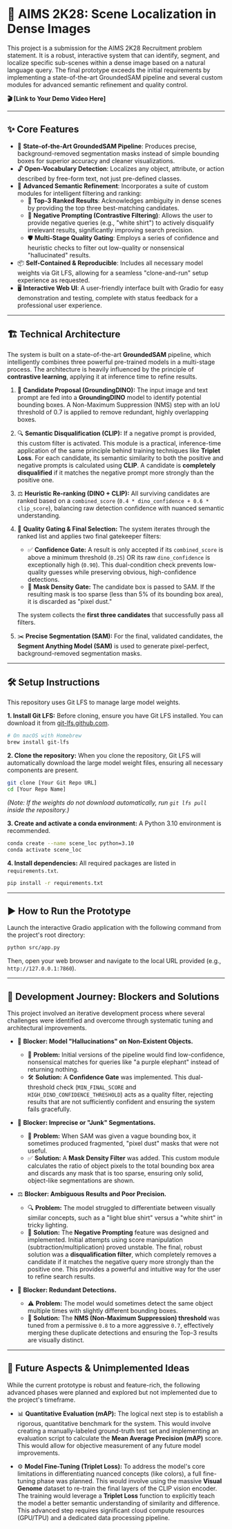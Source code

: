 # 📍 AIMS 2K28: Scene Localization in Dense Images

This project is a submission for the AIMS 2K28 Recruitment problem statement. It is a robust, interactive system that can identify, segment, and localize specific sub-scenes within a dense image based on a natural language query. The final prototype exceeds the initial requirements by implementing a state-of-the-art GroundedSAM pipeline and several custom modules for advanced semantic refinement and quality control.

**🎬 [Link to Your Demo Video Here]**

---

## ✨ Core Features

- 📌 **State-of-the-Art GroundedSAM Pipeline**: Produces precise, background-removed segmentation masks instead of simple bounding boxes for superior accuracy and cleaner visualizations.
- 🔓 **Open-Vocabulary Detection**: Localizes any object, attribute, or action described by free-form text, not just pre-defined classes.
- 🧠 **Advanced Semantic Refinement**: Incorporates a suite of custom modules for intelligent filtering and ranking:
    - 🥇 **Top-3 Ranked Results**: Acknowledges ambiguity in dense scenes by providing the top three best-matching candidates.
    - 🚫 **Negative Prompting (Contrastive Filtering)**: Allows the user to provide negative queries (e.g., "white shirt") to actively disqualify irrelevant results, significantly improving search precision.
    - 🛡️ **Multi-Stage Quality Gating**: Employs a series of confidence and heuristic checks to filter out low-quality or nonsensical "hallucinated" results.
- 📦 **Self-Contained & Reproducible**: Includes all necessary model weights via Git LFS, allowing for a seamless "clone-and-run" setup experience as requested.
- 🖥️ **Interactive Web UI**: A user-friendly interface built with Gradio for easy demonstration and testing, complete with status feedback for a professional user experience.

---

## 🏗️ Technical Architecture

The system is built on a state-of-the-art **GroundedSAM** pipeline, which intelligently combines three powerful pre-trained models in a multi-stage process. The architecture is heavily influenced by the principle of **contrastive learning**, applying it at inference time to refine results.

1. 🐤 **Candidate Proposal (GroundingDINO):** The input image and text prompt are fed into a **GroundingDINO** model to identify potential bounding boxes. A Non-Maximum Suppression (NMS) step with an IoU threshold of 0.7 is applied to remove redundant, highly overlapping boxes.

2. 🔍 **Semantic Disqualification (CLIP):** If a negative prompt is provided, this custom filter is activated. This module is a practical, inference-time application of the same principle behind training techniques like **Triplet Loss**. For each candidate, its semantic similarity to both the positive and negative prompts is calculated using **CLIP**. A candidate is **completely disqualified** if it matches the negative prompt more strongly than the positive one.

3. ⚖️ **Heuristic Re-ranking (DINO + CLIP):** All surviving candidates are ranked based on a `combined_score` (`0.4 * dino_confidence + 0.6 * clip_score`), balancing raw detection confidence with nuanced semantic understanding.

4. 🛟 **Quality Gating & Final Selection:** The system iterates through the ranked list and applies two final gatekeeper filters:
    - ✅ **Confidence Gate:** A result is only accepted if its `combined_score` is above a minimum threshold (`0.25`) OR its raw `dino_confidence` is exceptionally high (`0.90`). This dual-condition check prevents low-quality guesses while preserving obvious, high-confidence detections.
    - 🧩 **Mask Density Gate:** The candidate box is passed to SAM. If the resulting mask is too sparse (less than 5% of its bounding box area), it is discarded as "pixel dust."
    
    The system collects the **first three candidates** that successfully pass all filters.

5. ✂️ **Precise Segmentation (SAM):** For the final, validated candidates, the **Segment Anything Model (SAM)** is used to generate pixel-perfect, background-removed segmentation masks.

---

## 🛠️ Setup Instructions

This repository uses Git LFS to manage large model weights.

**1. Install Git LFS:**
Before cloning, ensure you have Git LFS installed. You can download it from [git-lfs.github.com](https://git-lfs.github.com).
```bash
# On macOS with Homebrew
brew install git-lfs
```

**2. Clone the repository:**
When you clone the repository, Git LFS will automatically download the large model weight files, ensuring all necessary components are present.
```bash
git clone [Your Git Repo URL]
cd [Your Repo Name]
```
*(Note: If the weights do not download automatically, run `git lfs pull` inside the repository.)*

**3. Create and activate a conda environment:**
A Python 3.10 environment is recommended.
```bash
conda create --name scene_loc python=3.10
conda activate scene_loc
```

**4. Install dependencies:**
All required packages are listed in `requirements.txt`.
```bash
pip install -r requirements.txt
```

---

## ▶️ How to Run the Prototype

Launch the interactive Gradio application with the following command from the project's root directory:

```bash
python src/app.py
```
Then, open your web browser and navigate to the local URL provided (e.g., `http://127.0.0.1:7860`).

---

## 🧭 Development Journey: Blockers and Solutions

This project involved an iterative development process where several challenges were identified and overcome through systematic tuning and architectural improvements.

- 🔮 **Blocker: Model "Hallucinations" on Non-Existent Objects.**
    - 🧩 **Problem:** Initial versions of the pipeline would find low-confidence, nonsensical matches for queries like "a purple elephant" instead of returning nothing.
    - 🛠️ **Solution:** A **Confidence Gate** was implemented. This dual-threshold check (`MIN_FINAL_SCORE` and `HIGH_DINO_CONFIDENCE_THRESHOLD`) acts as a quality filter, rejecting results that are not sufficiently confident and ensuring the system fails gracefully.

- 🧼 **Blocker: Imprecise or "Junk" Segmentations.**
    - 🧾 **Problem:** When SAM was given a vague bounding box, it sometimes produced fragmented, "pixel dust" masks that were not useful.
    - ✅ **Solution:** A **Mask Density Filter** was added. This custom module calculates the ratio of object pixels to the total bounding box area and discards any mask that is too sparse, ensuring only solid, object-like segmentations are shown.

- ⚖️ **Blocker: Ambiguous Results and Poor Precision.**
    - 🔍 **Problem:** The model struggled to differentiate between visually similar concepts, such as a "light blue shirt" versus a "white shirt" in tricky lighting.
    - 🚫 **Solution:** The **Negative Prompting** feature was designed and implemented. Initial attempts using score manipulation (subtraction/multiplication) proved unstable. The final, robust solution was a **disqualification filter**, which completely removes a candidate if it matches the negative query more strongly than the positive one. This provides a powerful and intuitive way for the user to refine search results.

- 🔁 **Blocker: Redundant Detections.**
    - ⚠️ **Problem:** The model would sometimes detect the same object multiple times with slightly different bounding boxes.
    - 🎯 **Solution:** The **NMS (Non-Maximum Suppression) threshold** was tuned from a permissive `0.8` to a more aggressive `0.7`, effectively merging these duplicate detections and ensuring the Top-3 results are visually distinct.

---

## 🚀 Future Aspects & Unimplemented Ideas

While the current prototype is robust and feature-rich, the following advanced phases were planned and explored but not implemented due to the project's timeframe.

- 📊 **Quantitative Evaluation (mAP):** The logical next step is to establish a rigorous, quantitative benchmark for the system. This would involve creating a manually-labeled ground-truth test set and implementing an evaluation script to calculate the **Mean Average Precision (mAP)** score. This would allow for objective measurement of any future model improvements.

- ⚙️ **Model Fine-Tuning (Triplet Loss):** To address the model's core limitations in differentiating nuanced concepts (like colors), a full fine-tuning phase was planned. This would involve using the massive **Visual Genome** dataset to re-train the final layers of the CLIP vision encoder. The training would leverage a **Triplet Loss** function to explicitly teach the model a better semantic understanding of similarity and difference. This advanced step requires significant cloud compute resources (GPU/TPU) and a dedicated data processing pipeline.